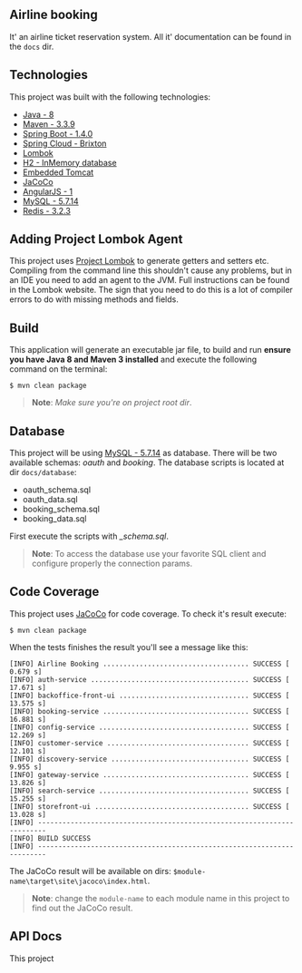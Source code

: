 Airline booking
---
It' an airline ticket reservation system. All it' documentation can be found in the `docs` dir.

Technologies
---
This project was built with the following technologies:

  - [Java - 8](http://www.oracle.com/technetwork/pt/java/javase/downloads/jdk8-downloads-2133151.html)
  - [Maven - 3.3.9](https://maven.apache.org/download.cgi)
  - [Spring Boot - 1.4.0](http://projects.spring.io/spring-boot/)
  - [Spring Cloud - Brixton](http://projects.spring.io/spring-cloud/)
  - [Lombok](https://projectlombok.org/)
  - [H2 - InMemory database](http://www.h2database.com/html/main.html)
  - [Embedded Tomcat](http://tomcat.apache.org/)
  - [JaCoCo](http://www.eclemma.org/jacoco/)
  - [AngularJS - 1](https://angularjs.org/)
  - [MySQL - 5.7.14](https://www.mysql.com/)
  - [Redis - 3.2.3](http://redis.io/)
  
Adding Project Lombok Agent
---

This project uses [Project Lombok](http://projectlombok.org/features/index.html)
to generate getters and setters etc. Compiling from the command line this
shouldn't cause any problems, but in an IDE you need to add an agent
to the JVM. Full instructions can be found in the Lombok website. The
sign that you need to do this is a lot of compiler errors to do with
missing methods and fields.  

Build
---
This application will generate an executable jar file, to build and run **ensure you have Java 8 and Maven 3 installed** 
and execute the following command on the terminal:

```
$ mvn clean package
```

>**Note**: *Make sure you're on project root dir*.

Database
---
This project will be using [MySQL - 5.7.14](https://www.mysql.com/) as database. There will be two available schemas: *oauth* and *booking*.
The database scripts is located at dir `docs/database`:

 - oauth_schema.sql
 - oauth_data.sql
 - booking_schema.sql
 - booking_data.sql
 
First execute the scripts with *\_schema.sql*. 

>**Note**: To access the database use your favorite SQL client and configure properly the connection params.
  
Code Coverage
---
This project uses [JaCoCo](http://www.eclemma.org/jacoco/) for code coverage. To check it's result execute:

```
$ mvn clean package
```

When the tests finishes the result you'll see a message like this:
```
[INFO] Airline Booking .................................... SUCCESS [  0.679 s]
[INFO] auth-service ....................................... SUCCESS [ 17.671 s]
[INFO] backoffice-front-ui ................................ SUCCESS [ 13.575 s]
[INFO] booking-service .................................... SUCCESS [ 16.881 s]
[INFO] config-service ..................................... SUCCESS [ 12.269 s]
[INFO] customer-service ................................... SUCCESS [ 12.101 s]
[INFO] discovery-service .................................. SUCCESS [  9.955 s]
[INFO] gateway-service .................................... SUCCESS [ 13.826 s]
[INFO] search-service ..................................... SUCCESS [ 15.255 s]
[INFO] storefront-ui ...................................... SUCCESS [ 13.028 s]
[INFO] ------------------------------------------------------------------------
[INFO] BUILD SUCCESS
[INFO] ------------------------------------------------------------------------
```

The JaCoCo result will be available on dirs: `$module-name\target\site\jacoco\index.html`.

>**Note**: change the `module-name` to each module name in this project to find out the JaCoCo result.

API Docs
---
This project